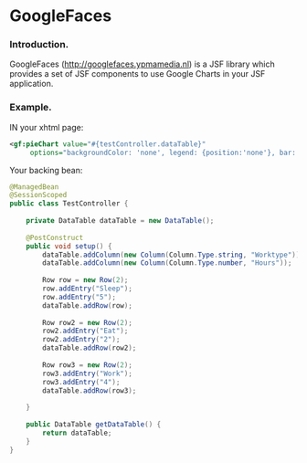 # GoogleFaces

### Introduction.

GoogleFaces (http://googlefaces.ypmamedia.nl) is a JSF library which provides a set of JSF components 
to use Google Charts in your JSF application.

### Example.

IN your xhtml page:
```xml
<gf:pieChart value="#{testController.dataTable}" 
     options="backgroundColor: 'none', legend: {position:'none'}, bar: {groupWidth: '90%'}" />
```

Your backing bean:

```java
@ManagedBean
@SessionScoped
public class TestController {
	
	private DataTable dataTable = new DataTable();
    
	@PostConstruct
	public void setup() {
        dataTable.addColumn(new Column(Column.Type.string, "Worktype"));
        dataTable.addColumn(new Column(Column.Type.number, "Hours"));
        
        Row row = new Row(2);
        row.addEntry("Sleep");
        row.addEntry("5");
        dataTable.addRow(row);
        
        Row row2 = new Row(2);
        row2.addEntry("Eat");
        row2.addEntry("2");
        dataTable.addRow(row2);
        
        Row row3 = new Row(2);
        row3.addEntry("Work");
        row3.addEntry("4");
        dataTable.addRow(row3);
        
	}
 
    public DataTable getDataTable() {
        return dataTable;
    }
}
```


